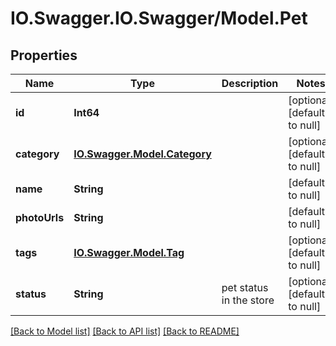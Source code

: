 # IO.Swagger.IO.Swagger/Model.Pet
## Properties

Name | Type | Description | Notes
------------ | ------------- | ------------- | -------------
**id** | **Int64** |  | [optional] [default to null]
**category** | [**IO.Swagger.Model.Category**](Category.md) |  | [optional] [default to null]
**name** | **String** |  | [default to null]
**photoUrls** | **String** |  | [default to null]
**tags** | [**IO.Swagger.Model.Tag**](Tag.md) |  | [optional] [default to null]
**status** | **String** | pet status in the store | [optional] [default to null]

[[Back to Model list]](../README.md#documentation-for-models) [[Back to API list]](../README.md#documentation-for-api-endpoints) [[Back to README]](../README.md)

